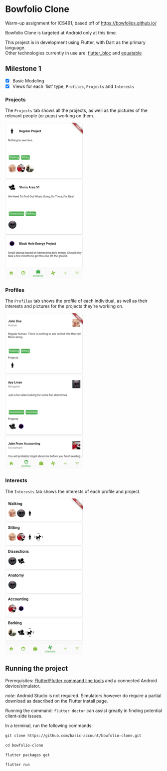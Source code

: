 # Bowfolio Clone

Warm-up assignment for ICS491, based off of <https://bowfolios.github.io/>  

Bowfolio Clone is targeted at Android only at this time.  

This project is in development using Flutter, with Dart as the primary language.  
Other technologies currently in use are: [flutter_bloc](https://pub.dev/packages/flutter_bloc) and [equatable](https://pub.dev/packages/equatable)  

## Milestone 1  

- [x] Basic Modeling  
- [x] Views for each 'list' type, `Profiles`, `Projects` and `Interests`  

### Projects  

The `Projects` tab shows all the projects, as well as the pictures of the relevant people (or pups) working on them.  

<img src='images/projects-ms1.png' width="250" height="500">  

### Profiles  

The `Profiles` tab shows the profile of each individual, as well as their interests and pictures for the projects they're working on.  

<img src='images/profiles-ms1.png' width="250" height="500">  

### Interests  

The `Interests` tab shows the interests of each profile and project.  

<img src='images/interests-ms1.png' width="250" height="500">  

## Running the project  

Prerequisites: [Flutter/Flutter command line tools](https://flutter.dev/docs/get-started/install) and a connected Android device/simulator.  

*note*: Android Studio is not required. Simulators however do require a partial download as described on the Flutter install page.  

Running the command: `flutter doctor` can assist greatly in finding potential client-side issues.  

In a terminal, run the following commands:  

`git clone https://github.com/basic-account/bowfolio-clone.git`  

`cd bowfolio-clone`  

`flutter packages get`  

`flutter run`  
